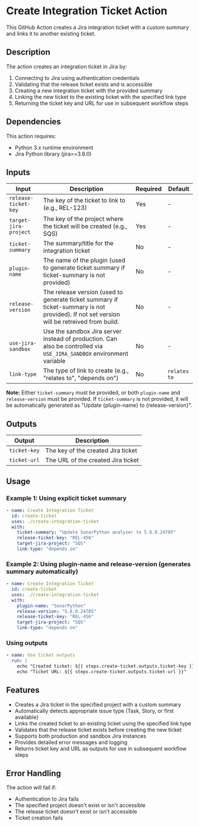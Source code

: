 # Create Integration Ticket Action

This GitHub Action creates a Jira integration ticket with a custom summary and links it to another existing ticket.

## Description

The action creates an integration ticket in Jira by:
1. Connecting to Jira using authentication credentials
2. Validating that the release ticket exists and is accessible
3. Creating a new integration ticket with the provided summary
4. Linking the new ticket to the existing ticket with the specified link type
5. Returning the ticket key and URL for use in subsequent workflow steps

## Dependencies

This action requires:
- Python 3.x runtime environment
- Jira Python library (jira==3.8.0)

## Inputs

| Input                 | Description                                                                                                                               | Required | Default      |
|-----------------------|-------------------------------------------------------------------------------------------------------------------------------------------|----------|--------------|
| `release-ticket-key`  | The key of the ticket to link to (e.g., REL-123)                                                                                          | Yes      | -            |
| `target-jira-project` | The key of the project where the ticket will be created (e.g., SQS)                                                                       | Yes      | -            |
| `ticket-summary`      | The summary/title for the integration ticket                                                                                              | No       | -            |
| `plugin-name`         | The name of the plugin (used to generate ticket summary if ticket-summary is not provided)                                                | No       | -            |
| `release-version`     | The release version (used to generate ticket summary if ticket-summary is not provided). If not set version will be retreived from build. | No       | -            |
| `use-jira-sandbox`    | Use the sandbox Jira server instead of production. Can also be controlled via `USE_JIRA_SANDBOX` environment variable                     | No       | -            |
| `link-type`           | The type of link to create (e.g., "relates to", "depends on")                                                                             | No       | `relates to` |

**Note:** Either `ticket-summary` must be provided, or both `plugin-name` and `release-version` must be provided. If `ticket-summary` is not provided, it will be automatically generated as "Update {plugin-name} to {release-version}".

## Outputs

| Output       | Description                        |
|--------------|------------------------------------|
| `ticket-key` | The key of the created Jira ticket |
| `ticket-url` | The URL of the created Jira ticket |

## Usage

### Example 1: Using explicit ticket summary
```yaml
- name: Create Integration Ticket
  id: create-ticket
  uses: ./create-integration-ticket
  with:
    ticket-summary: "Update SonarPython analyzer to 5.8.0.24785"
    release-ticket-key: "REL-456"
    target-jira-project: "SQS"
    link-type: "depends on"
```

### Example 2: Using plugin-name and release-version (generates summary automatically)
```yaml
- name: Create Integration Ticket
  id: create-ticket
  uses: ./create-integration-ticket
  with:
    plugin-name: "SonarPython"
    release-version: "5.8.0.24785"
    release-ticket-key: "REL-456"
    target-jira-project: "SQS"
    link-type: "depends on"
```

### Using outputs
```yaml
- name: Use ticket outputs
  run: |
    echo "Created ticket: ${{ steps.create-ticket.outputs.ticket-key }}"
    echo "Ticket URL: ${{ steps.create-ticket.outputs.ticket-url }}"
```

## Features

- Creates a Jira ticket in the specified project with a custom summary
- Automatically detects appropriate issue type (Task, Story, or first available)
- Links the created ticket to an existing ticket using the specified link type
- Validates that the release ticket exists before creating the new ticket
- Supports both production and sandbox Jira instances
- Provides detailed error messages and logging
- Returns ticket key and URL as outputs for use in subsequent workflow steps

## Error Handling

The action will fail if:
- Authentication to Jira fails
- The specified project doesn't exist or isn't accessible
- The release ticket doesn't exist or isn't accessible
- Ticket creation fails

